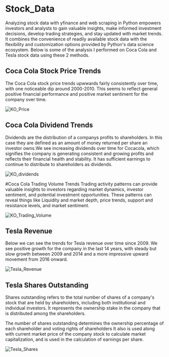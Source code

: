 # Stock_Data

Analyzing stock data with yfinance and web scraping in Python empowers investors and analysts to gain valuable insights, make informed investment decisions, develop trading strategies, and stay updated with market trends. It combines the convenience of readily available stock data with the flexibility and customization options provided by Python's data science ecosystem. Below is some of the analysis I performed on Coca Cola and Tesla stock data using these 2 methods.

## Coca Cola Stock Price Trends
The Coca Cola stock price trends upwwards fairly consistently over time, with one noticeable dip around 2000-2010. This seems to reflect general positive financial performance and positive market sentiment for the company over time.

![KO_Price](https://github.com/AndCWen/Stock_Data/assets/132102517/b13e2c35-e38b-4db7-b8a8-46df1d1ca178)



## Coca Cola Dividend Trends
Dividends are the distribution of a companys profits to shareholders. In this case they are defined as an amount of money returned per share an investor owns.We see increasing dividends over time for Cocacola, which signifies the company is generating consistent and growing profits and reflects their financial health and stability. It has sufficient earnings to continue to distribute to shareholders as dividends. 


![KO_dividends](https://github.com/AndCWen/Stock_Data/assets/132102517/f9c27c7c-635c-450e-b8df-078e7d306717)



#Coca Cola Trading Volume Trends
Trading activity patterns can provide valuable insights to investors regarding market dynamics, investor sentiment, and potential investment opportunities. These patterns can reveal things like Liquidity and market depth, price trends, support and resistance levels, and market sentiment. 

![KO_Trading_Volume](https://github.com/AndCWen/Stock_Data/assets/132102517/d47154c1-6797-4f0a-bfe6-1052804206bb)



## Tesla Revenue
Below we can see the trends for Tesla revenue over time since 2009. We see positive growth for the company in the last 14 years, with steady but slow growth between 2009 and 2014 and a more impressive upward movement from 2016 onward. 

![Tesla_Revenue](https://github.com/AndCWen/Stock_Data/assets/132102517/9c6171fa-8a91-41cb-a568-67046272a63a)


## Tesla Shares Outstanding
Shares outstanding refers to the total number of shares of a company's stock that are held by shareholders, including both institutional and individual investors. It represents the ownership stake in the company that is distributed among the shareholders.

The number of shares outstanding determines the ownership percentage of each shareholder and voting rights of shareholders It also is used along with current market price of the company stock to calculate market capitalization, and  is used in the calculation of earnings per share.

![Tesla_Shares](https://github.com/AndCWen/Stock_Data/assets/132102517/0817ad80-9560-4bbc-9f93-418f4f898c72)

